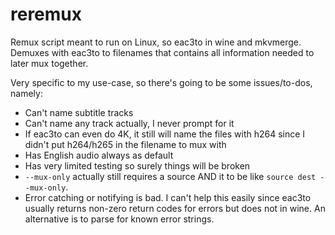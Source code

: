 # reremux

Remux script meant to run on Linux, so eac3to in wine and mkvmerge.
Demuxes with eac3to to filenames that contains all information needed to later mux together.

Very specific to my use-case, so there's going to be some issues/to-dos, namely:

* Can't name subtitle tracks
* Can't name any track actually, I never prompt for it
* If eac3to can even do 4K, it still will name the files with h264 since I didn't put h264/h265 in the filename to mux with
* Has English audio always as default
* Has very limited testing so surely things will be broken
* `--mux-only` actually still requires a source AND it to be like `source dest --mux-only`.
* Error catching or notifying is bad. I can't help this easily since eac3to usually returns non-zero return codes for errors but does not in wine. An alternative is to parse for known error strings.
